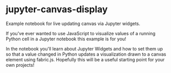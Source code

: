 # jupyter-canvas-display
Example notebook for live updating canvas via Jupyter widgets.

If you've ever wanted to use JavaScript to visualize values of a running
Python cell in a Jupyter notebook this example is for you!

In the notebook you'll learn about Jupyter Widgets and how to set them up so
that a value changed in Python updates a visualization drawn to a canvas
element using fabric.js. Hopefully this will be a useful starting point for
your own projects!
